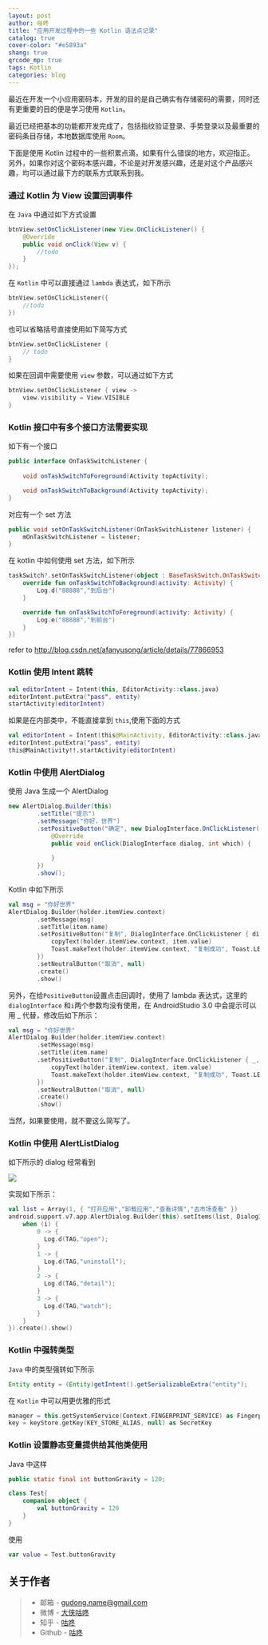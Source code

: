 ```yaml
---
layout: post
author: 咕咚
title: "应用开发过程中的一些 Kotlin 语法点记录"
catalog: true
cover-color: "#e5893a"
shang: true
qrcode_mp: true
tags: Kotlin 
categories: blog 
---
```


最近在开发一个小应用密码本，开发的目的是自己确实有存储密码的需要，同时还有更重要的目的便是学习使用 `Kotlin`。

最近已经把基本的功能都开发完成了，包括指纹验证登录、手势登录以及最重要的密码条目存储，本地数据库使用 `Room`。

下面是使用 Kotlin 过程中的一些积累点滴，如果有什么错误的地方，欢迎指正。另外，如果你对这个密码本感兴趣，不论是对开发感兴趣，还是对这个产品感兴趣，均可以通过最下方的联系方式联系到我。

### 通过 Kotlin 为 View 设置回调事件

在 `Java` 中通过如下方式设置

```java
btnView.setOnClickListener(new View.OnClickListener() {
    @Override
    public void onClick(View v) {
        //todo
    }
});
```

在 `Kotlin` 中可以直接通过 `lambda` 表达式，如下所示

```kotlin
btnView.setOnClickListener({
    //todo
})
```

也可以省略括号直接使用如下简写方式

```kotlin
btnView.setOnClickListener {
	// todo
}
```

如果在回调中需要使用 `view` 参数，可以通过如下方式

```kotlin
btnView.setOnClickListener { view ->
  	view.visibility = View.VISIBLE
}
```



### Kotlin 接口中有多个接口方法需要实现

如下有一个接口

```java
public interface OnTaskSwitchListener {
  
    void onTaskSwitchToForeground(Activity topActivity);

    void onTaskSwitchToBackground(Activity topActivity);
}
```

对应有一个 set 方法

```java
public void setOnTaskSwitchListener(OnTaskSwitchListener listener) {
    mOnTaskSwitchListener = listener;
}
```

在 kotlin 中如何使用 set 方法，如下所示

```kotlin
taskSwitch?.setOnTaskSwitchListener(object : BaseTaskSwitch.OnTaskSwitchListener{
    override fun onTaskSwitchToBackground(activity: Activity) {
        Log.d("88888","到后台")
    }

    override fun onTaskSwitchToForeground(activity: Activity) {
        Log.e("88888","到前台")
    }
})
```

refer to http://blog.csdn.net/afanyusong/article/details/77866953

### Kotlin 使用 Intent 跳转

```kotlin
val editorIntent = Intent(this, EditorActivity::class.java)
editorIntent.putExtra("pass", entity)
startActivity(editorIntent)
```

如果是在内部类中，不能直接拿到 `this`,使用下面的方式

```kotlin
val editorIntent = Intent(this@MainActivity, EditorActivity::class.java)
editorIntent.putExtra("pass", entity)
this@MainActivity!!.startActivity(editorIntent)
```

### Kotlin 中使用 AlertDialog

使用 Java 生成一个 AlertDialog

```java
new AlertDialog.Builder(this)
        .setTitle("提示")
        .setMessage("你好，世界")
        .setPositiveButton("确定", new DialogInterface.OnClickListener() {
            @Override
            public void onClick(DialogInterface dialog, int which) {
                
            }
        })
        .show();
```

Kotlin 中如下所示

```kotlin
val msg = "你好世界"
AlertDialog.Builder(holder.itemView.context)
        .setMessage(msg)
        .setTitle(item.name)
        .setPositiveButton("复制", DialogInterface.OnClickListener { dialogInterface, i ->
            copyText(holder.itemView.context, item.value)
            Toast.makeText(holder.itemView.context, "复制成功", Toast.LENGTH_SHORT).show()
        })
        .setNeutralButton("取消", null)
        .create()
        .show()
```

另外，在给`PositiveButton`设置点击回调时，使用了 lambda 表达式，这里的 `dialogInterface` 和`i`两个参数均没有使用，在 AndroidStudio 3.0 中会提示可以用 _ 代替，修改后如下所示：

```kotlin
val msg = "你好世界"
AlertDialog.Builder(holder.itemView.context)
        .setMessage(msg)
        .setTitle(item.name)
        .setPositiveButton("复制", DialogInterface.OnClickListener { _, _ ->
            copyText(holder.itemView.context, item.value)
            Toast.makeText(holder.itemView.context, "复制成功", Toast.LENGTH_SHORT).show()
        })
        .setNeutralButton("取消", null)
        .create()
        .show()
```

当然，如果要使用，就不要这么简写了。

### Kotlin 中使用 AlertListDialog

如下所示的 dialog 经常看到

![](https://ws1.sinaimg.cn/large/006tKfTcly1fnv4k8ipnej30go0tngm1.jpg)

实现如下所示：

```kotlin
val list = Array(1, { "打开应用","卸载应用","查看详情","去市场查看" })
android.support.v7.app.AlertDialog.Builder(this).setItems(list, DialogInterface.OnClickListener { _, i ->
    when (i) {
        0 -> {
          Log.d(TAG,"open");
        }
        1 -> {
          Log.d(TAG,"uninstall");
        }
        2 -> {
          Log.d(TAG,"detail");
        }
        3 -> {
          Log.d(TAG,"watch");
        }      
    }
}).create().show()
```

### Kotlin 中强转类型

`Java` 中的类型强转如下所示

```java
Entity entity = (Entity)getIntent().getSerializableExtra("entity");
```

在 `Kotlin` 中可以用更优雅的形式

```kotlin
manager = this.getSystemService(Context.FINGERPRINT_SERVICE) as FingerprintManager
key = keyStore.getKey(KEY_STORE_ALIAS, null) as SecretKey
```



### Kotlin 设置静态变量提供给其他类使用

Java 中这样
```java
public static final int buttonGravity = 120;
```

```kotlin
class Test{
    companion object {
        val buttonGravity = 120
    }
}
```
使用
```kotlin
var value = Test.buttonGravity
```



## 关于作者

> - 邮箱 - <gudong.name@gmail.com>
> - 微博 - [大侠咕咚](https://weibo.com/maoruibin)
> - 知乎 - [咕咚](https://www.zhihu.com/people/maoruibin/activities)
> - Github - [咕咚](https://github.com/maoruibin)




